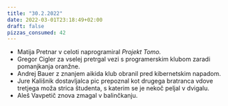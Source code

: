 ```yaml
---
title: "30.2.2022"
date: 2022-03-01T23:18:49+02:00
draft: false
pizzas_consumed: 42
---
```



- Matija Pretnar v celoti naprogramiral *Projekt Tomo.*
- Gregor Cigler za vselej pretrgal vezi s programerskim klubom zaradi pomanjkanja oranžne.
- Andrej Bauer z znanjem aikida klub obranil pred kibernetskim napadom.
- Jure Kališnik dostavljalca pic prepoznal kot drugega bratranca vdove tretjega moža strica študenta, s katerim se je nekoč peljal v dvigalu.
- Aleš Vavpetič znova zmagal v balinčkanju.
